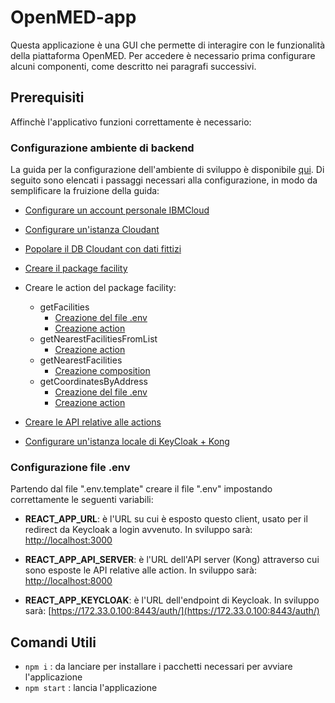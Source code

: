 # OpenMED-app

Questa applicazione è una GUI che permette di interagire con le funzionalità della piattaforma OpenMED. Per accedere è necessario prima configurare alcuni componenti, come descritto nei paragrafi successivi.

## Prerequisiti

Affinchè l'applicativo funzioni correttamente è necessario:

### Configurazione ambiente di backend

La guida per la configurazione dell'ambiente di sviluppo è disponibile [qui](../v1.0.0.md). Di seguito sono elencati i passaggi necessari alla configurazione, in modo da semplificare la fruizione della guida:

- [Configurare un account personale IBMCloud](../docs/ibmcloud.md#configurazione)

- [Configurare un'istanza Cloudant](../docs/cloudant.md#configurazione)

- [Popolare il DB Cloudant con dati fittizi](../docs/cloudant.md#popolamento-dati)

- [Creare il package facility](../facility/README.md#creazione)

- Creare le action del package facility:

  - getFacilities
    - [Creazione del file .env](../facility/getFacilities/README.md#creazione-del-file-env)
    - [Creazione action](../facility/getFacilities/README.md#definizione-action)
  - getNearestFacilitiesFromList
    - [Creazione action](../facility/getNearestFacilitiesFromList/README.md#definizione-action)
  - getNearestFacilities
    - [Creazione composition](../facility/getNearestFacilities/README.md#definizione-composition)
  - getCoordinatesByAddress
    - [Creazione del file .env](../facility/getCoordinatesByAddress/README.md#creazione-del-file-env)
    - [Creazione action](../facility/getCoordinatesByAddress/README.md#definizione-action)

- [Creare le API relative alle actions](../facility/README.md#creazione-api)

- [Configurare un'istanza locale di KeyCloak + Kong](../docs/keycloak.md)

### Configurazione file .env

Partendo dal file ".env.template" creare il file ".env" impostando correttamente le seguenti variabili:

- **REACT_APP_URL**: è l'URL su cui è esposto questo client, usato per il redirect da Keycloak a login avvenuto. In sviluppo sarà: [http://localhost:3000](http://localhost:3000)

- **REACT_APP_API_SERVER**: è l'URL dell'API server (Kong) attraverso cui sono esposte le API relative alle action. In sviluppo sarà: [http://localhost:8000](http://localhost:8000)

- **REACT_APP_KEYCLOAK**: è l'URL dell'endpoint di Keycloak. In sviluppo sarà: [https://172.33.0.100:8443/auth/](https://172.33.0.100:8443/auth/)

## Comandi Utili

- `npm i` : da lanciare per installare i pacchetti necessari per avviare l'applicazione
- `npm start` : lancia l'applicazione
